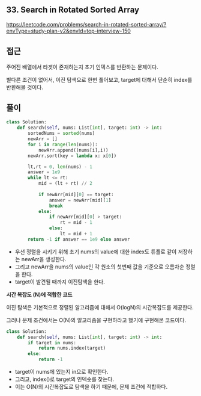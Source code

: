 ## 33. Search in Rotated Sorted Array

https://leetcode.com/problems/search-in-rotated-sorted-array/?envType=study-plan-v2&envId=top-interview-150

## 접근

주어진 배열에서 타겟이 존재하는지 초기 인덱스를 반환하는 문제이다.

별다른 조건이 없어서, 이진 탐색으로 한번 풀어보고, target에 대해서 단순히 index를 반환해볼 것이다.

## 풀이

``````python
class Solution:
    def search(self, nums: List[int], target: int) -> int:
        sortedNums = sorted(nums)
        newArr = []
        for i in range(len(nums)):
            newArr.append((nums[i],i))
        newArr.sort(key = lambda x: x[0])

        lt,rt = 0, len(nums) - 1
        answer = 1e9
        while lt <= rt:
            mid = (lt + rt) // 2
            
            if newArr[mid][0] == target:
                answer = newArr[mid][1]
                break
            else:
                if newArr[mid][0] > target:
                    rt = mid - 1
                else:
                    lt = mid + 1
        return -1 if answer == 1e9 else answer
``````

- 우선 정렬을 시키기 위해 초기 nums의 value에 대한 index도 튜플로 같이 저장하는 newArr을 생성한다.
- 그리고 newArr을 nums의 value인 각 원소의 첫번째 값을 기준으로 오름차순 정렬을 한다.
- target이 발견될 때까지 이진탐색을 한다.

**시간 복잡도 (N)에 적합한 코드**

이진 탐색은 기본적으로 정렬된 알고리즘에 대해서 O(logN)의 시간복잡도를 제공한다.

그러나 문제 조건에서는 O(N)의 알고리즘을 구현하라고 했기에 구현해본 코드이다.

``````python
class Solution:
    def search(self, nums: List[int], target: int) -> int:
        if target in nums:
            return nums.index(target)
        else:
            return -1
``````

- target이 nums에 있는지 in으로 확인한다. 
- 그리고, index()로 target의 인덱슷를 찾는다. 
- 이는 O(N)의 시간복잡도로 탐색을 하기 때문에, 문제 조건에 적합하다.

